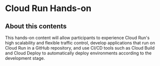 # Cloud Run Hands-on
## About this contents
This hands-on content will allow participants to experience Cloud Run's high scalability and flexible traffic control, develop applications that run on Cloud Run in a GitHub repository, and use CI/CD tools such as Cloud Build and Cloud Deploy to automatically deploy environments according to the development stage.

